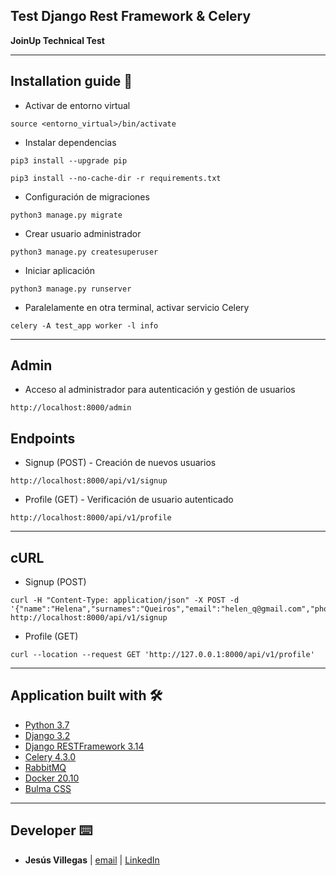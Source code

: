 ## Test Django Rest Framework & Celery
**JoinUp Technical Test**

---------------

## Installation guide 🔧

- Activar de entorno virtual
```
source <entorno_virtual>/bin/activate
```
- Instalar dependencias

```
pip3 install --upgrade pip
```
```
pip3 install --no-cache-dir -r requirements.txt
```
- Configuración de migraciones
```
python3 manage.py migrate
```
- Crear usuario administrador
```
python3 manage.py createsuperuser
```
- Iniciar aplicación
```
python3 manage.py runserver
```
- Paralelamente en otra terminal, activar servicio Celery
```
celery -A test_app worker -l info
```
---------------
## Admin
- Acceso al administrador para autenticación y gestión de usuarios
```
http://localhost:8000/admin
```

## Endpoints
* Signup (POST) - Creación de nuevos usuarios
```
http://localhost:8000/api/v1/signup
```
* Profile (GET) - Verificación de usuario autenticado
```
http://localhost:8000/api/v1/profile
```
---------------

## cURL
* Signup (POST)
```
curl -H "Content-Type: application/json" -X POST -d '{"name":"Helena","surnames":"Queiros","email":"helen_q@gmail.com","phone":"682902308","hobbies":"viajar"}' http://localhost:8000/api/v1/signup
```
* Profile (GET)
```
curl --location --request GET 'http://127.0.0.1:8000/api/v1/profile'
```
---------------

## Application built with 🛠️

* [Python 3.7](https://www.python.org/)
* [Django 3.2](https://www.djangoproject.com/)
* [Django RESTFramework 3.14](https://www.django-rest-framework.org/)
* [Celery 4.3.0](https://docs.celeryq.dev/en/stable/)
* [RabbitMQ](https://www.rabbitmq.com/)
* [Docker 20.10](https://www.docker.com/)
* [Bulma CSS](https://bulma.io/)

---------------
## Developer ⌨️

* **Jesús Villegas** | [email](jvncode@gmail.com)  |  [LinkedIn](https://www.linkedin.com/in/jes%C3%BAs-villegas-609b71198)


